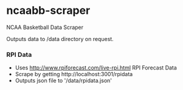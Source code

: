 ncaabb-scraper
==============

NCAA Basketball Data Scraper

Outputs data to /data directory on request.


### RPI Data
* Uses http://www.rpiforecast.com/live-rpi.html RPI Forecast Data
* Scrape by getting http://localhost:3001/rpidata
* Outputs json file to '/data/rpidata.json'


